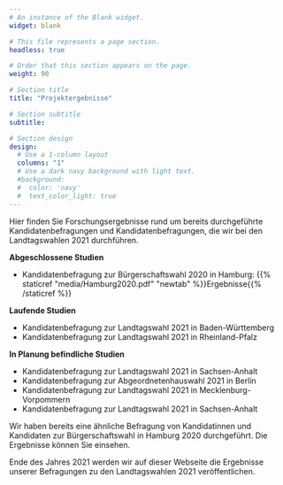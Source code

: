 ```yaml
---
# An instance of the Blank widget.
widget: blank

# This file represents a page section.
headless: true

# Order that this section appears on the page.
weight: 90

# Section title
title: "Projektergebnisse"

# Section subtitle
subtitle:

# Section design
design:
  # Use a 1-column layout
  columns: "1"
  # Use a dark navy background with light text.
  #background:
  #  color: 'navy'
  #  text_color_light: true
---
```


Hier finden Sie Forschungsergebnisse rund um bereits durchgeführte Kandidatenbefragungen und Kandidatenbefragungen, die wir bei den Landtagswahlen 2021 durchführen.

**Abgeschlossene Studien**

* Kandidatenbefragung zur Bürgerschaftswahl 2020 in Hamburg: {{% staticref "media/Hamburg2020.pdf" "newtab" %}}Ergebnisse{{% /staticref %}}

**Laufende Studien**
* Kandidatenbefragung zur Landtagswahl 2021 in Baden-Württemberg
* Kandidatenbefragung zur Landtagswahl 2021 in Rheinland-Pfalz

**In Planung befindliche Studien**
* Kandidatenbefragung zur Landtagswahl 2021 in Sachsen-Anhalt
* Kandidatenbefragung zur Abgeordnetenhauswahl 2021 in Berlin
* Kandidatenbefragung zur Landtagswahl 2021 in Mecklenburg-Vorpommern
* Kandidatenbefragung zur Landtagswahl 2021 in Sachsen-Anhalt




Wir haben bereits eine ähnliche Befragung von Kandidatinnen und Kandidaten zur Bürgerschaftswahl in Hamburg 2020 durchgeführt. Die Ergebnisse können Sie 
 einsehen.

Ende des Jahres 2021 werden wir auf dieser Webseite die Ergebnisse unserer Befragungen zu den Landtagswahlen 2021 veröffentlichen.

